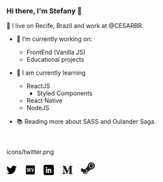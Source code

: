 ### Hi there, I'm Stefany 👋

<!--
**StefanyVasc/StefanyVasc** is a ✨ _special_ ✨ repository because its `README.md` (this file) appears on your GitHub profile.

Here are some ideas to get you started:

- 🔭 I’m currently working on ...
- 🌱 I’m currently learning ...
- 👯 I’m looking to collaborate on ...
- 🤔 I’m looking for help with ...
- 💬 Ask me about ...
- 📫 How to reach me: ...
- 😄 Pronouns: ...
- ⚡ Fun fact: ...
-->

📌 I live on Recife, Brazil and work at @CESARBR.

- 🔭 I’m currently working on:
  - FrontEnd (Vanilla JS)
  - Educational projects
  
- 🌱 I am currently learning
  -  ReactJS 
     -  Styled Components
  -  React Native
  -  NodeJS
 
- 📚   Reading more about SASS and Oulander Saga. 
<br/>

<br/>
icons/twitter.png

[![twitter](icons/twitter.png)](https://twitter.com/stefany_vasc)&nbsp;&nbsp;&nbsp;&nbsp;
[![dev.to](icons/dev.png)](https://dev.to/stefanyvasc)&nbsp;&nbsp;&nbsp;&nbsp;
[![linkedin](icons/linkedin.png)](https://www.linkedin.com/in/stefanyvasconcelos/)&nbsp;&nbsp;&nbsp;&nbsp;
[![medium](icons/medium.png)](https://medium.com/@stefany.vasc.sa)&nbsp;&nbsp;&nbsp;&nbsp;
[![steam](icons/steam.png)](https://steamcommunity.com/id/SteVasc/)&nbsp;&nbsp;&nbsp;&nbsp;



